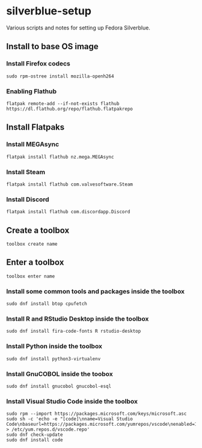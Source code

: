# silverblue-setup

Various scripts and notes for setting up Fedora Silverblue.

## Install to base OS image

### Install Firefox codecs

    sudo rpm-ostree install mozilla-openh264

### Enabling Flathub

    flatpak remote-add --if-not-exists flathub https://dl.flathub.org/repo/flathub.flatpakrepo

## Install Flatpaks

### Install MEGAsync

    flatpak install flathub nz.mega.MEGAsync

### Install Steam

    flatpak install flathub com.valvesoftware.Steam

### Install Discord

    flatpak install flathub com.discordapp.Discord
    
## Create a toolbox

    toolbox create name

## Enter a toolbox

    toolbox enter name

### Install some common tools and packages inside the toolbox

    sudo dnf install btop cpufetch

### Install R and RStudio Desktop inside the toolbox

    sudo dnf install fira-code-fonts R rstudio-desktop

### Install Python inside the toolbox

    sudo dnf install python3-virtualenv

### Install GnuCOBOL inside the toobox

    sudo dnf install gnucobol gnucobol-esql

### Install Visual Studio Code inside the toolbox

    sudo rpm --import https://packages.microsoft.com/keys/microsoft.asc
    sudo sh -c 'echo -e "[code]\nname=Visual Studio Code\nbaseurl=https://packages.microsoft.com/yumrepos/vscode\nenabled=1\ngpgcheck=1\ngpgkey=https://packages.microsoft.com/keys/microsoft.asc" > /etc/yum.repos.d/vscode.repo'
    sudo dnf check-update
    sudo dnf install code
